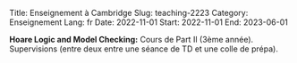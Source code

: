 Title: Enseignement à Cambridge
Slug: teaching-2223
Category: Enseignement
Lang: fr
Date: 2022-11-01
Start: 2022-11-01
End: 2023-06-01

**Hoare Logic and Model Checking:** Cours de Part II (3ème année). Supervisions (entre deux entre une séance de TD et une colle de prépa).